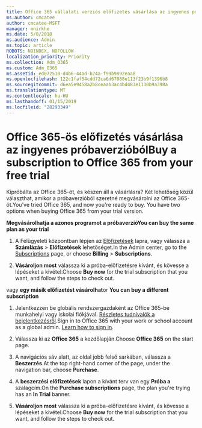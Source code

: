 ```yaml
---
title: Office 365 vállalati verziós előfizetés vásárlása az ingyenes próbaverzióból
ms.author: cmcatee
author: cmcatee-MSFT
manager: mnirkhe
ms.date: 5/8/2018
ms.audience: Admin
ms.topic: article
ROBOTS: NOINDEX, NOFOLLOW
localization_priority: Priority
ms.collection: Adm_O365
ms.custom: Adm_O365
ms.assetid: ed072510-d4b6-44ad-b24a-f99b9892eaa8
ms.openlocfilehash: 122c1faf54cdd72ca6d67088e113f23b9f1396b8
ms.sourcegitcommit: d6ea5e9458a2b8ceaab3ac4bd483e1130b9a398a
ms.translationtype: MT
ms.contentlocale: hu-HU
ms.lasthandoff: 01/15/2019
ms.locfileid: "28293349"
---
```

# <a name="buy-a-subscription-to-office-365-from-your-free-trial"></a><span data-ttu-id="af9a7-102">Office 365-ös előfizetés vásárlása az ingyenes próbaverzióból</span><span class="sxs-lookup"><span data-stu-id="af9a7-102">Buy a subscription to Office 365 from your free trial</span></span>

<span data-ttu-id="af9a7-p101">Kipróbálta az Office 365-öt, és készen áll a vásárlásra? Két lehetőség közül választhat, amikor a próbaverzióból szeretné megvásárolni az Office 365-öt.</span><span class="sxs-lookup"><span data-stu-id="af9a7-p101">You've tried Office 365, and now you're ready to buy. You have two options when buying Office 365 from your trial version.</span></span>
  
 <span data-ttu-id="af9a7-105">**Megvásárolhatja a azonos programot a próbaverzió**</span><span class="sxs-lookup"><span data-stu-id="af9a7-105">**You can buy the same plan as your trial**</span></span>
  
1. <span data-ttu-id="af9a7-106">A Felügyeleti központban lépjen az [Előfizetések](https://go.microsoft.com/fwlink/p/?linkid=842054) lapra, vagy válassza a **Számlázás** \> **Előfizetések** lehetőséget.</span><span class="sxs-lookup"><span data-stu-id="af9a7-106">In the Admin center, go to the [Subscriptions](https://go.microsoft.com/fwlink/p/?linkid=842054) page, or choose **Billing** \> **Subscriptions**.</span></span>
    
2. <span data-ttu-id="af9a7-107">**Vásároljon most** válassza ki a próba-előfizetésre kívánt, és kövesse a lépéseket a kivétel.</span><span class="sxs-lookup"><span data-stu-id="af9a7-107">Choose **Buy now** for the trial subscription that you want, and follow the steps to check out.</span></span> 
    
<span data-ttu-id="af9a7-108">vagy **egy másik előfizetést vásárolhat**</span><span class="sxs-lookup"><span data-stu-id="af9a7-108">or **You can buy a different subscription**</span></span>
  
1. <span data-ttu-id="af9a7-109">Jelentkezzen be globális rendszergazdaként az Office 365-be munkahelyi vagy iskolai fiókjával. [Részletes tudnivalók a bejelentkezésről](https://support.office.com/article/e9eb7d51-5430-4929-91ab-6157c5a050b4).</span><span class="sxs-lookup"><span data-stu-id="af9a7-109">Sign in to Office 365 with your work or school account as a global admin. [Learn how to sign in](https://support.office.com/article/e9eb7d51-5430-4929-91ab-6157c5a050b4).</span></span>
    
2. <span data-ttu-id="af9a7-110">Válassza ki az **Office 365** a kezdőlapján.</span><span class="sxs-lookup"><span data-stu-id="af9a7-110">Choose **Office 365** on the start page.</span></span> 
    
3. <span data-ttu-id="af9a7-111">A navigációs sáv alatt, az oldal jobb felső sarkában, válassza a **Beszerzés**.</span><span class="sxs-lookup"><span data-stu-id="af9a7-111">At the top right-hand corner of the page, under the navigation bar, choose **Purchase**.</span></span>
    
4. <span data-ttu-id="af9a7-112">A **beszerzési előfizetések** lapon a kívánt terv van egy **Próba a** szalagcím.</span><span class="sxs-lookup"><span data-stu-id="af9a7-112">On the **Purchase subscriptions** page, the plan you're trying has an **In Trial** banner.</span></span> 
    
5. <span data-ttu-id="af9a7-113">**Vásároljon most** válassza ki a próba-előfizetésre kívánt, és kövesse a lépéseket a kivétel.</span><span class="sxs-lookup"><span data-stu-id="af9a7-113">Choose **Buy now** for the trial subscription that you want, and follow the steps to check out.</span></span> 
    

